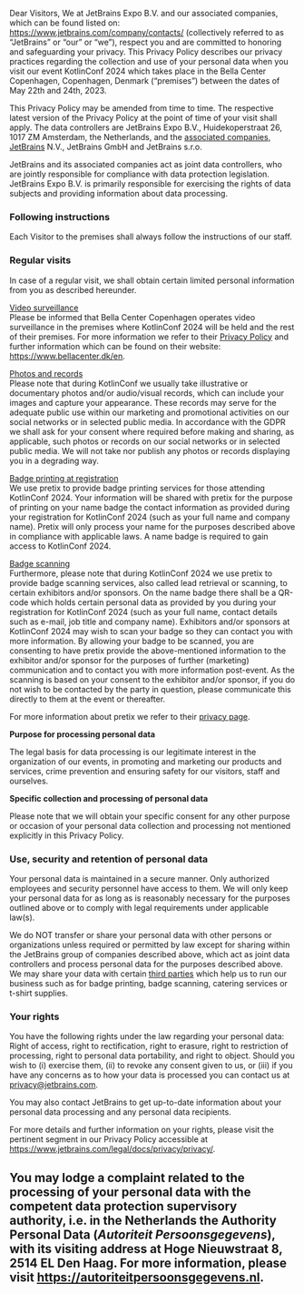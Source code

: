 Dear Visitors, We at JetBrains Expo B.V. and our associated companies,
which can be found listed on:
[<u>https://www.jetbrains.com/company/contacts/</u>](https://www.jetbrains.com/company/contacts/)
(collectively referred to as “JetBrains” or “our” or “we”), respect you
and are committed to honoring and safeguarding your privacy. This
Privacy Policy describes our privacy practices regarding the collection
and use of your personal data when you visit our event KotlinConf 2024
which takes place in the Bella Center Copenhagen, Copenhagen, Denmark
(“premises”) between the dates of May 22th and 24th, 2023.

This Privacy Policy may be amended from time to time. The respective
latest version of the Privacy Policy at the point of time of your visit
shall apply. The data controllers are JetBrains Expo B.V.,
Huidekoperstraat 26, 1017 ZM Amsterdam, the Netherlands, and the
[associated companies, JetBrains](https://www.jetbrains.com/company/contacts/) N.V., JetBrains
GmbH and JetBrains s.r.o.

JetBrains and its associated companies act as joint data controllers,
who are jointly responsible for compliance with data protection
legislation. JetBrains Expo B.V. is primarily responsible for exercising
the rights of data subjects and providing information about data
processing.

### Following instructions

Each Visitor to the premises shall always follow the instructions of our
staff.

### Regular visits

In case of a regular visit, we shall obtain certain limited personal
information from you as described hereunder.

<u>Video surveillance</u>  
Please be informed that Bella Center Copenhagen operates video
surveillance in the premises where KotlinConf 2024 will be held and the
rest of their premises. For more information we refer to their
[<u>Privacy Policy</u>](https://www.bellagroup.dk/en/privacy) and
further information which can be found on their website:
[<u>https://www.bellacenter.dk/en</u>](https://www.bellacenter.dk/en).

<u>Photos and records  
</u>Please note that during KotlinConf we usually take illustrative or
documentary photos and/or audio/visual records, which can include your
images and capture your appearance. These records may serve for the
adequate public use within our marketing and promotional activities on
our social networks or in selected public media. In accordance with the
GDPR we shall ask for your consent where required before making and
sharing, as applicable, such photos or records on our social networks or
in selected public media. We will not take nor publish any photos or
records displaying you in a degrading way.

<u>Badge printing at registration  
</u>We use pretix to provide badge printing services for those attending
KotlinConf 2024. Your information will be shared with pretix for the
purpose of printing on your name badge the contact information as
provided during your registration for KotlinConf 2024 (such as your full
name and company name). Pretix will only process your name for the
purposes described above in compliance with applicable laws. A name
badge is required to gain access to KotlinConf 2024.

<u>Badge scanning</u>  
Furthermore, please note that during KotlinConf 2024 we use pretix to
provide badge scanning services, also called lead retrieval or scanning,
to certain exhibitors and/or sponsors. On the name badge there shall be
a QR-code which holds certain personal data as provided by you during
your registration for KotlinConf 2024 (such as your full name, contact
details such as e-mail, job title and company name). Exhibitors and/or
sponsors at KotlinConf 2024 may wish to scan your badge so they can
contact you with more information. By allowing your badge to be scanned,
you are consenting to have pretix provide the above-mentioned
information to the exhibitor and/or sponsor for the purposes of further
(marketing) communication and to contact you with more information
post-event. As the scanning is based on your consent to the exhibitor
and/or sponsor, if you do not wish to be contacted by the party in
question, please communicate this directly to them at the event or
thereafter.

For more information about pretix we refer to their [<u>privacy
page</u>](https://pretix.eu/about/en/privacy).

**Purpose for processing personal data**

The legal basis for data processing is our legitimate interest in the
organization of our events, in promoting and marketing our products and
services, crime prevention and ensuring safety for our visitors, staff
and ourselves.

**Specific collection and processing of personal data**

Please note that we will obtain your specific consent for any other
purpose or occasion of your personal data collection and processing not
mentioned explicitly in this Privacy Policy.

### Use, security and retention of personal data

Your personal data is maintained in a secure manner. Only authorized
employees and security personnel have access to them. We will only keep
your personal data for as long as is reasonably necessary for the
purposes outlined above or to comply with legal requirements under
applicable law(s).

We do NOT transfer or share your personal data with other persons or
organizations unless required or permitted by law except for sharing
within the JetBrains group of companies described above, which act as
joint data controllers and process personal data for the purposes
described above. We may share your data with certain [third
parties](https://www.jetbrains.com/legal/privacy/third-parties.html)
which help us to run our business such as for badge printing, badge
scanning, catering services or t-shirt supplies.

### Your rights

You have the following rights under the law regarding your personal
data: Right of access, right to rectification, right to erasure, right
to restriction of processing, right to personal data portability, and
right to object. Should you wish to (i) exercise them, (ii) to revoke
any consent given to us, or (iii) if you have any concerns as to how
your data is processed you can contact us at
[<u>privacy@jetbrains.com</u>](mailto:privacy@jetbrains.com).

You may also contact JetBrains to get up-to-date information about your
personal data processing and any personal data recipients.

For more details and further information on your rights, please visit
the pertinent segment in our Privacy Policy accessible at
[<u>https://www.jetbrains.com/legal/docs/privacy/privacy/</u>](https://www.jetbrains.com/legal/docs/privacy/privacy/).

## You may lodge a complaint related to the processing of your personal data with the competent data protection supervisory authority, i.e. in the Netherlands the Authority Personal Data (*Autoriteit Persoonsgegevens*), with its visiting address at Hoge Nieuwstraat 8, 2514 EL Den Haag. For more information, please visit [<u>https://autoriteitpersoonsgegevens.nl</u>](https://autoriteitpersoonsgegevens.nl).

## 
